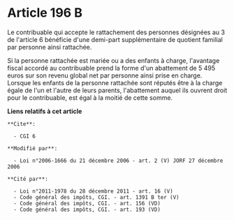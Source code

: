 # Article 196 B

Le contribuable qui accepte le rattachement des personnes désignées au 3 de l'article 6 bénéficie d'une demi-part
supplémentaire de quotient familial par personne ainsi rattachée.

Si la personne rattachée est mariée ou a des enfants à charge, l'avantage fiscal accordé au contribuable prend la forme d'un
abattement de 5 495 euros sur son revenu global net par personne ainsi prise en charge. Lorsque les enfants de la personne
rattachée sont réputés être à la charge égale de l'un et l'autre de leurs parents, l'abattement auquel ils ouvrent droit pour
le contribuable, est égal à la moitié de cette somme.

**Liens relatifs à cet article**

	**Cite**:

	  - CGI 6

	**Modifié par**:

	  - Loi n°2006-1666 du 21 décembre 2006 - art. 2 (V) JORF 27 décembre 2006

	**Cité par**:

	  - Loi n°2011-1978 du 28 décembre 2011 - art. 16 (V)
	  - Code général des impôts, CGI. - art. 1391 B ter (V)
	  - Code général des impôts, CGI. - art. 156 (VD)
	  - Code général des impôts, CGI. - art. 193 (VD)
